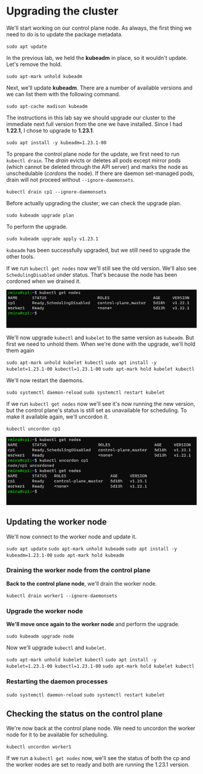 # Upgrading the cluster

We'll start working on our control plane node. As always, the first thing we need to do is to update the package metadata.

`sudo apt update`

In the previous lab, we held the **kubeadm** in place, so it wouldn't update. Let's remove the hold.

`sudo apt-mark unhold kubeadm`

Next, we'll update **kubeadm**. There are a number of available versions and we can list them with the following command.

`sudo apt-cache madison kubeadm`

The instructions in this lab say we should upgrade our cluster to the immediate next full version from the one we have installed. Since I had **1.22.1**, I chose to upgrade to **1.23.1**.

`sudo apt install -y kubeadm=1.23.1-00`

To prepare the control plane node for the update, we first need to run `kubectl drain`. The *drain* evicts or deletes all pods except mirror pods (which cannot be deleted through the API server) and marks the node as unschedulable (*cordons* the node). If there are daemon set-managed pods, drain will not proceed without `--ignore-daemonsets`.

`kubectl drain cp1 --ignore-daemonsets`

Before actually upgrading the cluster, we can check the upgrade plan.

`sudo kubeadm upgrade plan`

To perform the upgrade.

`sudo kubeadm upgrade apply v1.23.1`

`kubeadm` has been successfully upgraded, but we still need to upgrade the other tools.

If we run `kubectl get nodes` now we'll still see the old version. We'll also see `SchedulingDisabled` under status. That's because the node has been cordoned when we drained it.

![kubectl get nodes](../../media/4_get_nodes_previous.png)

We'll now upgrade `kubectl` and `kubelet` to the same version as `kubeadm`. But first we need to unhold them. When we're done with the upgrade, we'll hold them again

`sudo apt-mark unhold kubelet kubectl`
`sudo apt install -y kubelet=1.23.1-00 kubectl=1.23.1-00`
`sudo apt-mark hold kubelet kubectl`

We'll now restart the daemons.

`sudo systemctl daemon-reload`
`sudo systemctl restart kubelet`

If we run `kubectl get nodes` now we'll see it's now running the new version, but the control plane's status is still set as unavailable for scheduling. To make it available again, we'll uncordon it.

`kubectl uncordon cp1`

![kubectl get nodes kubectl uncordon](../../media/4_uncordon.png)

## Updating the worker node

We'll now connect to the worker node and update it.

`sudo apt update`
`sudo apt-mark unhold kubeadm`
`sudo apt install -y kubeadm=1.23.1-00`
`sudo apt-mark hold kubeadm`

### Draining the worker node from the control plane

**Back to the control plane node**, we'll drain the worker node.

`kubectl drain worker1 --ignore-daemonsets`

### Upgrade the worker node

**We'll move once again to the worker node** and perform the upgrade.

`sudo kubeadm upgrade node`

Now we'll upgrade `kubectl` and `kubelet`.

`sudo apt-mark unhold kubelet kubectl`
`sudo apt install -y kubelet=1.23.1-00 kubectl=1.23.1-00`
`sudo apt-mark hold kubelet kubectl`

### Restarting the daemon processes

`sudo systemctl daemon-reload`
`sudo systemctl restart kubelet`

## Checking the status on the control plane

We're now back at the control plane node. We need to uncordon the worker node for it to be available for scheduling.

`kubectl uncordon worker1`

If we run a `kubectl get nodes` now, we'll see the status of both the cp and the worker nodes are set to ready and both are running the 1.23.1 version.
